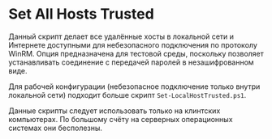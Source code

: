 # Set All Hosts Trusted

Данный скрипт делает все удалённые хосты в локальной сети и Интернете доступными для небезопасного подключения по протоколу WinRM. Опция предназначена для тестовой среды, поскольку позволяет устанавливать соединение с передачей паролей в незашифрованном виде. 

Для рабочей конфигурации (небезопасное подключение только внутри локальной сети) подходит больше скрипт `Set-LocalHostTrusted.ps1`.

Данные скрипты следует использовать только на клинтских компьютерах. По большому счёту на серверных операционных системах они бесполезны.

